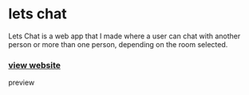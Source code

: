 # lets chat
Lets Chat is a web app that I made where a user can chat with another person or more than one person, depending on the room selected.

### [view website](https://lets-chat-app-by-jenuel.herokuapp.com/)

preview
